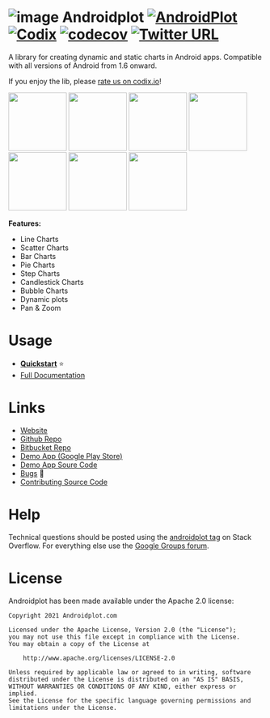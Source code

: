 # ![image](docs/images/aplogo_small.png) Androidplot [![AndroidPlot](https://www.appbrain.com/stats/libraries/shield/androidplot.svg)](https://www.appbrain.com/stats/libraries/details/androidplot/androidplot) [![Codix](http://codix.io/gh/badge/halfhp/androidplot)](http://codix.io/gh/repo/halfhp/androidplot) [![codecov](https://codecov.io/gh/halfhp/androidplot/branch/master/graph/badge.svg)](https://codecov.io/gh/halfhp/androidplot) [![Twitter URL](https://img.shields.io/twitter/url/https/twitter.com/androidplot.svg?style=social&label=Follow%20Us)](https://twitter.com/androidplot)

A library for creating dynamic and static charts in Android apps. Compatible with all versions of Android from 1.6 onward.

If you enjoy the lib, please [rate us on codix.io](http://codix.io/gh/repo/halfhp/androidplot)!

<img src="docs/images/screens/fx_vert.png" width="115"> <img src="docs/images/screens/candlestick_vert.png" width="115"> <img src="docs/images/screens/pie_vert.png" width="115"> <img src="docs/images/screens/scatter_vert.png" width="115"> <img src="docs/images/screens/step_vert.png" width="115"> <img src="docs/images/screens/bubble_vert.png" width="115"> <img src="docs/images/screens/bar_vert.png" width="115">

**Features:**

* Line Charts
* Scatter Charts
* Bar Charts
* Pie Charts
* Step Charts
* Candlestick Charts
* Bubble Charts
* Dynamic plots
* Pan & Zoom

# Usage

* **[Quickstart](docs/quickstart.md)** :star: 
* [Full Documentation](docs/index.md)

# Links

* [Website](http://androidplot.com)
* [Github Repo](https://github.com/halfhp/androidplot)
* [Bitbucket Repo](https://bitbucket.org/androidplot/androidplot)
* [Demo App (Google Play Store)](https://play.google.com/store/apps/details?id=com.androidplot.demos&hl=en)
* [Demo App Soure Code](https://bitbucket.org/androidplot/androidplot/src/1538c5dfa56aed0d2cfdcbc7cdc6173e605543cd/demoapp/?at=master)
* [Bugs](https://github.com/halfhp/androidplot/issues) :ant: 
* [Contributing Source Code](docs/contributing.md)

# Help
Technical questions should be posted using the [androidplot tag](http://stackoverflow.com/questions/tagged/androidplot) on Stack Overflow.  For everything else use the [Google Groups forum](https://groups.google.com/d/forum/androidplot).

# License
Androidplot has been made available under the Apache 2.0 license:

    Copyright 2021 Androidplot.com

    Licensed under the Apache License, Version 2.0 (the "License");
    you may not use this file except in compliance with the License.
    You may obtain a copy of the License at

        http://www.apache.org/licenses/LICENSE-2.0

    Unless required by applicable law or agreed to in writing, software
    distributed under the License is distributed on an "AS IS" BASIS,
    WITHOUT WARRANTIES OR CONDITIONS OF ANY KIND, either express or implied.
    See the License for the specific language governing permissions and
    limitations under the License.
